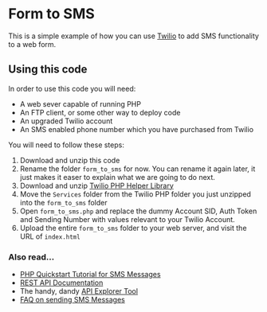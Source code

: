 # Form to SMS #
This is a simple example of how you can use [Twilio](http://www.twilio.com/) to add SMS functionality to a web form.

## Using this code ##
In order to use this code you will need:
* A web sever capable of running PHP
* An FTP client, or some other way to deploy code
* An upgraded Twilio account
* An SMS enabled phone number which you have purchased from Twilio

You will need to follow these steps:

1. Download and unzip this code
2. Rename the folder `form_to_sms` for now. You can rename it again later, it just makes it easer to explain what we are going to do next.
3. Download and unzip [Twilio PHP Helper Library](https://github.com/twilio/twilio-php)
4. Move the `Services` folder from the Twilio PHP folder you just unzipped into the `form_to_sms` folder
5. Open `form_to_sms.php` and replace the dummy Account SID, Auth Token and Sending Number with values relevant to your Twilio Account.
6. Upload the entire `form_to_sms` folder to your web server, and visit the URL of `index.html`

### Also read… ###
* [PHP Quickstart Tutorial for SMS Messages](https://www.twilio.com/docs/quickstart/php/sms)
* [REST API Documentation](https://www.twilio.com/docs/api/rest/sending-sms)
* The handy, dandy [API Explorer Tool](https://www.twilio.com/user/account/developer-tools/api-explorer#POST/2010-04-01/Accounts/[AccountSid]/SMS/Messages.[format])
* [FAQ on sending SMS Messages](https://www.twilio.com/help/faq/sms)

